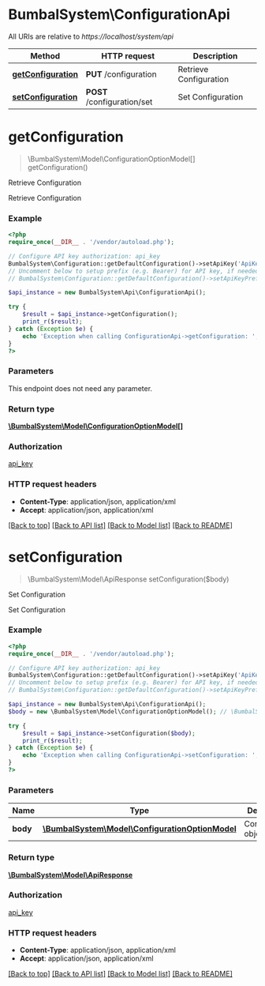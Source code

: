 # BumbalSystem\ConfigurationApi

All URIs are relative to *https://localhost/system/api*

Method | HTTP request | Description
------------- | ------------- | -------------
[**getConfiguration**](ConfigurationApi.md#getConfiguration) | **PUT** /configuration | Retrieve Configuration
[**setConfiguration**](ConfigurationApi.md#setConfiguration) | **POST** /configuration/set | Set Configuration


# **getConfiguration**
> \BumbalSystem\Model\ConfigurationOptionModel[] getConfiguration()

Retrieve Configuration

Retrieve Configuration

### Example
```php
<?php
require_once(__DIR__ . '/vendor/autoload.php');

// Configure API key authorization: api_key
BumbalSystem\Configuration::getDefaultConfiguration()->setApiKey('ApiKey', 'YOUR_API_KEY');
// Uncomment below to setup prefix (e.g. Bearer) for API key, if needed
// BumbalSystem\Configuration::getDefaultConfiguration()->setApiKeyPrefix('ApiKey', 'Bearer');

$api_instance = new BumbalSystem\Api\ConfigurationApi();

try {
    $result = $api_instance->getConfiguration();
    print_r($result);
} catch (Exception $e) {
    echo 'Exception when calling ConfigurationApi->getConfiguration: ', $e->getMessage(), PHP_EOL;
}
?>
```

### Parameters
This endpoint does not need any parameter.

### Return type

[**\BumbalSystem\Model\ConfigurationOptionModel[]**](../Model/ConfigurationOptionModel.md)

### Authorization

[api_key](../../README.md#api_key)

### HTTP request headers

 - **Content-Type**: application/json, application/xml
 - **Accept**: application/json, application/xml

[[Back to top]](#) [[Back to API list]](../../README.md#documentation-for-api-endpoints) [[Back to Model list]](../../README.md#documentation-for-models) [[Back to README]](../../README.md)

# **setConfiguration**
> \BumbalSystem\Model\ApiResponse setConfiguration($body)

Set Configuration

Set Configuration

### Example
```php
<?php
require_once(__DIR__ . '/vendor/autoload.php');

// Configure API key authorization: api_key
BumbalSystem\Configuration::getDefaultConfiguration()->setApiKey('ApiKey', 'YOUR_API_KEY');
// Uncomment below to setup prefix (e.g. Bearer) for API key, if needed
// BumbalSystem\Configuration::getDefaultConfiguration()->setApiKeyPrefix('ApiKey', 'Bearer');

$api_instance = new BumbalSystem\Api\ConfigurationApi();
$body = new \BumbalSystem\Model\ConfigurationOptionModel(); // \BumbalSystem\Model\ConfigurationOptionModel | Configuration object

try {
    $result = $api_instance->setConfiguration($body);
    print_r($result);
} catch (Exception $e) {
    echo 'Exception when calling ConfigurationApi->setConfiguration: ', $e->getMessage(), PHP_EOL;
}
?>
```

### Parameters

Name | Type | Description  | Notes
------------- | ------------- | ------------- | -------------
 **body** | [**\BumbalSystem\Model\ConfigurationOptionModel**](../Model/ConfigurationOptionModel.md)| Configuration object |

### Return type

[**\BumbalSystem\Model\ApiResponse**](../Model/ApiResponse.md)

### Authorization

[api_key](../../README.md#api_key)

### HTTP request headers

 - **Content-Type**: application/json, application/xml
 - **Accept**: application/json, application/xml

[[Back to top]](#) [[Back to API list]](../../README.md#documentation-for-api-endpoints) [[Back to Model list]](../../README.md#documentation-for-models) [[Back to README]](../../README.md)

